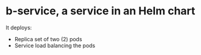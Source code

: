# b-service, a service in an Helm chart

It deploys:

* Replica set of two (2) pods
* Service load balancing the pods